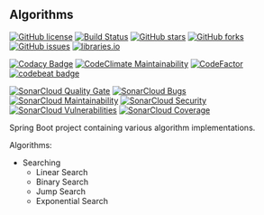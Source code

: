 ## Algorithms

[![GitHub license](https://img.shields.io/github/license/xRahul/Algorithms.svg)](https://github.com/xRahul/Algorithms/blob/master/LICENSE)
[![Build Status](https://travis-ci.org/xRahul/Algorithms.svg?branch=master)](https://travis-ci.org/xRahul/Algorithms)
[![GitHub stars](https://img.shields.io/github/stars/xRahul/Algorithms.svg)](https://github.com/xRahul/Algorithms/stargazers)
[![GitHub forks](https://img.shields.io/github/forks/xRahul/Algorithms.svg)](https://github.com/xRahul/Algorithms/network)
[![GitHub issues](https://img.shields.io/github/issues/xRahul/Algorithms.svg)](https://github.com/xRahul/Algorithms/issues)
[![libraries.io](https://img.shields.io/librariesio/github/xRahul/Algorithms.svg)](https://libraries.io/github/xRahul/Algorithms)

[![Codacy Badge](https://api.codacy.com/project/badge/Grade/98df9c5c11964e8f9bc12b17e5229035)](https://www.codacy.com/app/xRahul/Algorithms)
[![CodeClimate Maintainability](https://api.codeclimate.com/v1/badges/d50b091ccf3a48bcf241/maintainability)](https://codeclimate.com/github/xRahul/Algorithms/maintainability)
[![CodeFactor](https://www.codefactor.io/repository/github/xrahul/algorithms/badge)](https://www.codefactor.io/repository/github/xrahul/algorithms)
[![codebeat badge](https://codebeat.co/badges/ac4c5a11-b0a5-45ee-88f6-bc85efb410b3)](https://codebeat.co/projects/github-com-xrahul-algorithms-master)

[![SonarCloud Quality Gate](https://sonarcloud.io/api/project_badges/measure?project=in.rahulja%3Aalgo&metric=alert_status)](https://sonarcloud.io/dashboard?id=in.rahulja%3Aalgo)
[![SonarCloud Bugs](https://sonarcloud.io/api/project_badges/measure?project=in.rahulja%3Aalgo&metric=bugs)](https://sonarcloud.io/dashboard?id=in.rahulja%3Aalgo)
[![SonarCloud Maintainability](https://sonarcloud.io/api/project_badges/measure?project=in.rahulja%3Aalgo&metric=sqale_rating)](https://sonarcloud.io/dashboard?id=in.rahulja%3Aalgo)
[![SonarCloud Security](https://sonarcloud.io/api/project_badges/measure?project=in.rahulja%3Aalgo&metric=security_rating)](https://sonarcloud.io/dashboard?id=in.rahulja%3Aalgo)
[![SonarCloud Vulnerabilities](https://sonarcloud.io/api/project_badges/measure?project=in.rahulja%3Aalgo&metric=vulnerabilities)](https://sonarcloud.io/dashboard?id=in.rahulja%3Aalgo)
[![SonarCloud Coverage](https://sonarcloud.io/api/project_badges/measure?project=in.rahulja%3Aalgo&metric=coverage)](https://sonarcloud.io/dashboard?id=in.rahulja%3Aalgo)

Spring Boot project containing various algorithm implementations.

Algorithms:

* Searching
  * Linear Search
  * Binary Search
  * Jump Search
  * Exponential Search
